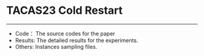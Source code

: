 # TACAS23 Cold Restart
---
- Code：    The source codes for the paper
- Results:  The detailed results for the experiments.
- Others:   Instances sampling files.
